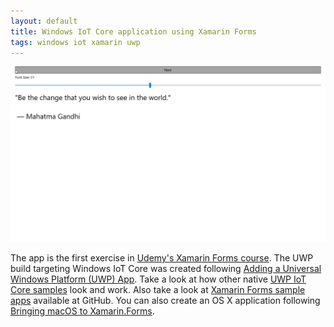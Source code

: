 ```yaml
---
layout: default
title: Windows IoT Core application using Xamarin Forms
tags: windows iot xamarin uwp
---
```


![Screenshot of my first Windows 10 IoT Core Xamarin Forms application running on a Raspberry Pi 3](/assets/img/xamarin-forms-uwp.jpg)

The app is the first exercise in [Udemy's Xamarin Forms course](https://www.udemy.com/xamarin-forms-course). The UWP build targeting Windows IoT Core was created following [Adding a Universal Windows Platform (UWP) App](https://developer.xamarin.com/guides/xamarin-forms/platform-features/windows/installation/universal/). Take a look at how other native [UWP IoT Core samples](https://github.com/Microsoft/Windows-iotcore-samples) look and work. Also take a look at [Xamarin Forms sample apps](https://github.com/xamarin/xamarin-forms-samples) available at GitHub. You can also create an OS X application following [Bringing macOS to Xamarin.Forms](https://blog.xamarin.com/preview-bringing-macos-to-xamarin-forms/).
